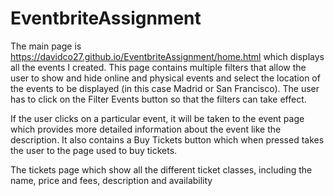 # EventbriteAssignment
The main page is https://davidco27.github.io/EventbriteAssignment/home.html which displays all the events I created. This page contains multiple filters that allow the user to show and hide online and physical events and select the location of the events to be displayed (in this case Madrid or San Francisco). The user has to click on the Filter Events button so that the filters can take effect.

If the user clicks on a particular event, it will be taken to the event page which provides more detailed information about the event like the description. It also contains a Buy Tickets button which when pressed takes the user to the page used to buy tickets.

The tickets page which show all the different ticket classes, including the name, price and fees, description and availability
